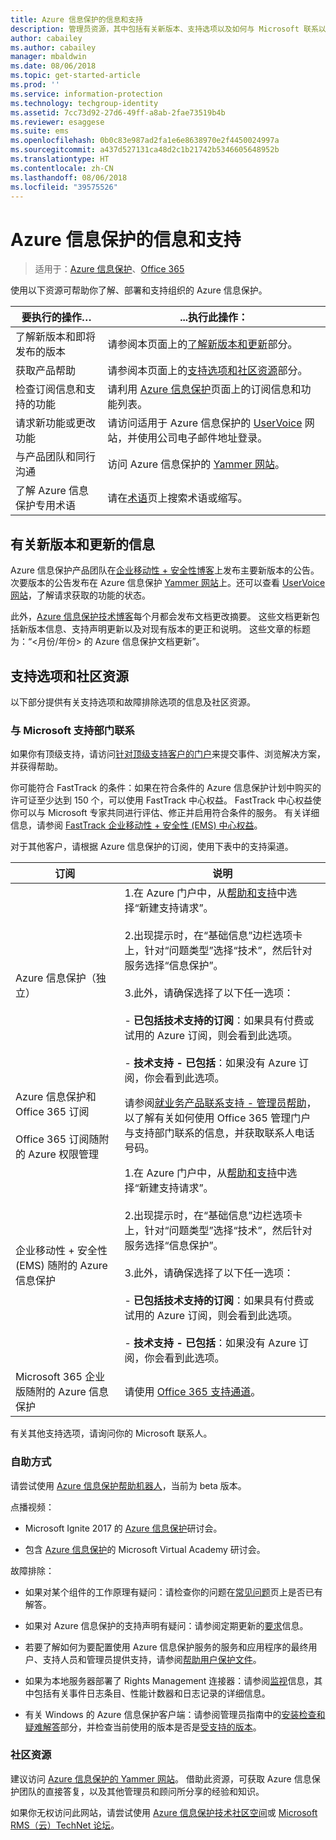 ```yaml
---
title: Azure 信息保护的信息和支持
description: 管理员资源，其中包括有关新版本、支持选项以及如何与 Microsoft 联系以报告问题的信息。
author: cabailey
ms.author: cabailey
manager: mbaldwin
ms.date: 08/06/2018
ms.topic: get-started-article
ms.prod: ''
ms.service: information-protection
ms.technology: techgroup-identity
ms.assetid: 7cc73d92-27d6-49ff-a8ab-2fae73519b4b
ms.reviewer: esaggese
ms.suite: ems
ms.openlocfilehash: 0b0c83e987ad2fa1e6e8638970e2f4450024997a
ms.sourcegitcommit: a437d527131ca48d2c1b21742b5346605648952b
ms.translationtype: HT
ms.contentlocale: zh-CN
ms.lasthandoff: 08/06/2018
ms.locfileid: "39575526"
---
```

# <a name="information-and-support-for-azure-information-protection"></a>Azure 信息保护的信息和支持

>适用于：[Azure 信息保护](https://azure.microsoft.com/pricing/details/information-protection)、[Office 365](http://download.microsoft.com/download/E/C/F/ECF42E71-4EC0-48FF-AA00-577AC14D5B5C/Azure_Information_Protection_licensing_datasheet_EN-US.pdf)

使用以下资源可帮助你了解、部署和支持组织的 Azure 信息保护。

|要执行的操作…|...执行此操作：|
|----------------|---------------|
|了解新版本和即将发布的版本|请参阅本页面上的[了解新版本和更新](#information-about-new-releases-and-updates)部分。|
|获取产品帮助|请参阅本页面上的[支持选项和社区资源](#support-options-and-community-resources)部分。|
|检查订阅信息和支持的功能|请利用 [Azure 信息保护](https://azure.microsoft.com/pricing/details/information-protection)页面上的订阅信息和功能列表。|
|请求新功能或更改功能|请访问适用于 Azure 信息保护的 [UserVoice](https://msip.uservoice.com) 网站，并使用公司电子邮件地址登录。|
|与产品团队和同行沟通|访问 Azure 信息保护的 [Yammer 网站](https://www.yammer.com/AskIPTeam)。|
|了解 Azure 信息保护专用术语|请在[术语](terminology.md)页上搜索术语或缩写。|

## <a name="information-about-new-releases-and-updates"></a>有关新版本和更新的信息
Azure 信息保护产品团队在[企业移动性 + 安全性博客](https://cloudblogs.microsoft.com/enterprisemobility/?product=azure-information-protection)上发布主要新版本的公告。 次要版本的公告发布在 Azure 信息保护 [Yammer 网站](https://www.yammer.com/AskIPTeam)上。还可以查看 [UserVoice 网站](https://msip.uservoice.com)，了解请求获取的功能的状态。

此外，[Azure 信息保护技术博客](https://aka.ms/AIPblog)每个月都会发布文档更改摘要。 这些文档更新包括新版本信息、支持声明更新以及对现有版本的更正和说明。 这些文章的标题为：“\<月份/年份> 的 Azure 信息保护文档更新”。

## <a name="support-options-and-community-resources"></a>支持选项和社区资源
以下部分提供有关支持选项和故障排除选项的信息及社区资源。

### <a name="to-contact-microsoft-support"></a>与 Microsoft 支持部门联系

如果你有顶级支持，请访问[针对顶级支持客户的门户](https://premier.microsoft.com/)来提交事件、浏览解决方案，并获得帮助。

你可能符合 FastTrack 的条件：如果在符合条件的 Azure 信息保护计划中购买的许可证至少达到 150 个，可以使用 FastTrack 中心权益。 FastTrack 中心权益使你可以与 Microsoft 专家共同进行评估、修正并启用符合条件的服务。 有关详细信息，请参阅 [FastTrack 企业移动性 + 安全性 (EMS) 中心权益](/enterprise-mobility-security/Solutions/fasttrack-center-benefit-process-for-enterprise-mobility-suite-ems)。

对于其他客户，请根据 Azure 信息保护的订阅，使用下表中的支持渠道。

|订阅|说明|
|----------------|---------------|
|Azure 信息保护（独立）|1.在 Azure 门户中，从[帮助和支持](https://portal.azure.com/#blade/Microsoft_Azure_Support/HelpAndSupportBlade)中选择“新建支持请求”。<br /><br />2.出现提示时，在“基础信息”边栏选项卡上，针对“问题类型”选择“技术”，然后针对服务选择“信息保护”。 <br /><br />3.此外，请确保选择了以下任一选项：<br /><br />- **已包括技术支持的订阅**：如果具有付费或试用的 Azure 订阅，则会看到此选项。<br /><br /> - **技术支持 - 已包括**：如果没有 Azure 订阅，你会看到此选项。|
|Azure 信息保护和 Office 365 订阅<br /><br />Office 365 订阅随附的 Azure 权限管理|请参阅[就业务产品联系支持 - 管理员帮助](https://support.office.com/en-us/article/32a17ca7-6fa0-4870-8a8d-e25ba4ccfd4b)，以了解有关如何使用 Office 365 管理门户与支持部门联系的信息，并获取联系人电话号码。|
|企业移动性 + 安全性 (EMS) 随附的 Azure 信息保护|1.在 Azure 门户中，从[帮助和支持](https://portal.azure.com/#blade/Microsoft_Azure_Support/HelpAndSupportBlade)中选择“新建支持请求”。<br /><br />2.出现提示时，在“基础信息”边栏选项卡上，针对“问题类型”选择“技术”，然后针对服务选择“信息保护”。 <br /><br />3.此外，请确保选择了以下任一选项：<br /><br />- **已包括技术支持的订阅**：如果具有付费或试用的 Azure 订阅，则会看到此选项。<br /><br /> - **技术支持 - 已包括**：如果没有 Azure 订阅，你会看到此选项。|
|Microsoft 365 企业版随附的 Azure 信息保护|请使用 [Office 365 支持通道](https://support.office.com/en-us/article/32a17ca7-6fa0-4870-8a8d-e25ba4ccfd4b)。|

有关其他支持选项，请询问你的 Microsoft 联系人。 


### <a name="self-help"></a>自助方式

请尝试使用 [Azure 信息保护帮助机器人](help-bot.md)，当前为 beta 版本。

点播视频：

- Microsoft Ignite 2017 的 [Azure 信息保护](https://myignite.microsoft.com/videos?q=%2522azure%2520information%2520protection%2522)研讨会。

- 包含 [Azure 信息保护](https://mva.microsoft.com/search/SearchResults.aspx#!q=Azure%20Information%20protection)的 Microsoft Virtual Academy 研讨会。

故障排除：

- 如果对某个组件的工作原理有疑问：请检查你的问题在[常见问题](faqs.md)页上是否已有解答。

- 如果对 Azure 信息保护的支持声明有疑问：请参阅定期更新的[要求](requirements.md)信息。

- 若要了解如何为要配置使用 Azure 信息保护服务的服务和应用程序的最终用户、支持人员和管理员提供支持，请参阅[帮助用户保护文件](help-users.md)。

- 如果为本地服务器部署了 Rights Management 连接器：请参阅[监视](monitor-rms-connector.md)信息，其中包括有关事件日志条目、性能计数器和日志记录的详细信息。

- 有关 Windows 的 Azure 信息保护客户端：请参阅管理员指南中的[安装检查和疑难解答](./rms-client/client-admin-guide.md#installation-checks-and-troubleshooting)部分，并检查当前使用的版本是否是[受支持的版本](./rms-client/client-version-release-history.md#servicing-information-and-timelines)。

### <a name="community-resources"></a>社区资源

建议访问 [Azure 信息保护的 Yammer 网站](https://www.yammer.com/AskIPTeam)。 借助此资源，可获取 Azure 信息保护团队的直接答复，以及其他管理员和顾问所分享的经验和知识。

如果你无权访问此网站，请尝试使用 [Azure 信息保护技术社区空间](https://techcommunity.microsoft.com/t5/Azure-Information-Protection/bd-p/Azure-Information-Protection)或 [Microsoft RMS（云）TechNet 论坛](https://social.technet.microsoft.com/Forums/en-US/home?forum=rmscloud)。

